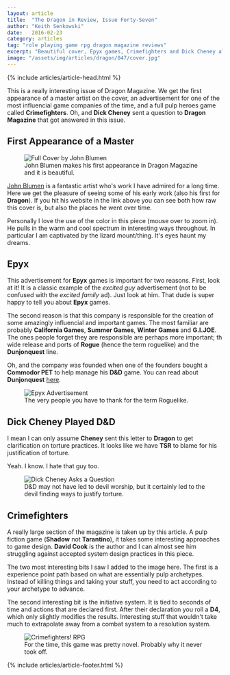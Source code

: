 ```yaml
---
layout: article
title:  "The Dragon in Review, Issue Forty-Seven"
author: "Keith Senkowski"
date:   2016-02-23
category: articles
tag: "role playing game rpg dragon magazine reviews"
excerpt: "Beautiful cover, Epyx games, Crimefighters and Dick Cheney all make an appearance in this issue of Dragon Magazine."
image: "/assets/img/articles/dragon/047/cover.jpg"
---
```

{% include articles/article-head.html %}
<section class="review continued">
	<div class="content gutters">
		<div class="span-3 col empty"></div>
		<div class="span-6 col">
			<p>This is a really interesting issue of Dragon Magazine. We get the first appearance of a master artist on the cover, an advertisement for one of the most influencial game companies of the time, and a full pulp heroes game called <strong>Crimefighters</strong>. Oh, and <strong>Dick Cheney</strong> sent a question to <strong>Dragon Magazine</strong> that got answered in this issue.</p>
			<h2>First Appearance of a Master</h2>
			<figure>
				<img src="{{ site.loading }}" data-action="zoom" data-src="{{ site.baseurl }}/assets/img/articles/dragon/047/full-cover.jpg" alt="Full Cover by John Blumen" class="scale"/>
				<figcaption>John Blumen makes his first appearance in Dragon Magazine and it is beautiful.</figcaption>
			</figure>
			<p><a href="http://www.johnblumenillustration.com/" target="_blank">John Blumen</a> is a fantastic artist who's work I have admired for a long time. Here we get the pleasure of seeing some of his early work (also his first for <strong>Dragon</strong>). If you hit his website in the link above you can see both how raw this cover is, but also the places he went over time.</p>
			<p>Personally I love the use of the color in this piece (mouse over to zoom in). He pulls in the warm and cool spectrum in interesting ways throughout. In particular I am captivated by the lizard mount/thing. It's eyes haunt my dreams.</p>
			<h2>Epyx</h2>
			<p>This advertisement for <strong>Epyx</strong> games is important for two reasons. First, look at it! It is a classic example of the <em>excited guy</em> advertisement (not to be confused with the <em>excited family</em> ad). Just look at him. That dude is super happy to tell you about <strong>Epyx</strong> games.</p>
			<p>The second reason is that this company is responsible for the creation of some amazingly influencial and important games. The most familiar are probably <strong>California Games</strong>, <strong>Summer Games</strong>, <strong>Winter Games</strong> and <strong>G.I.JOE</strong>. The ones people forget they are responsible are perhaps more important; th wide release and ports of <strong>Rogue</strong> (hence the term roguelike) and the <strong>Dunjonquest</strong> line.</p>
			<p>Oh, and the company was founded when one of the founders bought a <strong>Commodor PET</strong> to help manage his <strong>D&amp;D</strong> game. You can read about <strong>Dunjonquest</strong> <a href="http://www.hardcoregaming101.net/dunjonquest/dunjonquest.htm" target="_blank">here</a>.</p>
			<figure>
				<img src="{{ site.loading }}" data-action="zoom" data-src="{{ site.baseurl }}/assets/img/articles/dragon/047/epyx.jpg" alt="Epyx Advertisement"/>
				<figcaption>The very people you have to thank for the term Roguelike.</figcaption>
			</figure>
			<h2>Dick Cheney Played D&amp;D</h2>
			<p>I mean I can only assume <strong>Cheney</strong> sent this letter to <strong>Dragon</strong> to get clarification on torture practices. It looks like we have <strong>TSR</strong> to blame for his justification of torture.</p>
			<p>Yeah. I know. I hate that guy too.</p>
			<figure>
				<img src="{{ site.loading }}" data-action="zoom" data-src="{{ site.baseurl }}/assets/img/articles/dragon/047/cheney.png" alt="Dick Cheney Asks a Question"/>
				<figcaption>D&amp;D may not have led to devil worship, but it certainly led to the devil finding ways to justify torture.</figcaption>
			</figure>
			<h2>Crimefighters</h2>
			<p>A really large section of the magazine is taken up by this article. A pulp fiction game (<strong>Shadow</strong> not <strong>Tarantino</strong>), it takes some interesting approaches to game design. <strong>David Cook</strong> is the author and I can almost see him struggling against accepted system design practices in this piece.</p>
			<p>The two most interesting bits I saw I added to the image here. The first is a experience point path based on what are essentially pulp archetypes. Instead of killing things and taking your stuff, you need to act according to your archetype to advance.</p>
			<p>The second interesting bit is the initiative system. It is tied to seconds of time and actions that are declared first. After their declaration you roll a <strong>D4</strong>, which only slightly modifies the results. Interesting stuff that wouldn't take much to extrapolate away from a combat system to a resolution system.</p>
			<figure>
				<img src="{{ site.loading }}" data-action="zoom" data-src="{{ site.baseurl }}/assets/img/articles/dragon/047/crime-fighters.png" alt="Crimefighters! RPG"/>
				<figcaption>For the time, this game was pretty novel. Probably why it never took off.</figcaption>
			</figure>
		</div>
		<div class="span-3 col empty"></div>
	</div>
{% include articles/article-footer.html %}
</section>